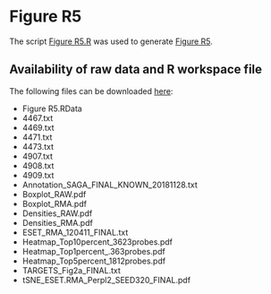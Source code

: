 # Figure R5
The script [Figure R5.R](./Figure%20R5.R) was used to generate [Figure R5](./Figure%20R5.png).

## Availability of raw data and R workspace file

The following files can be downloaded [here](https://owncloud.gwdg.de/index.php/s/bqoTan4G0VOHu3p):
*	Figure R5.RData
*	4467.txt
*	4469.txt
*	4471.txt
*	4473.txt
*	4907.txt
*	4908.txt
*	4909.txt
*	Annotation_SAGA_FINAL_KNOWN_20181128.txt
*	Boxplot_RAW.pdf
*	Boxplot_RMA.pdf
*	Densities_RAW.pdf
*	Densities_RMA.pdf
*	ESET_RMA_120411_FINAL.txt
*	Heatmap_Top10percent_3623probes.pdf
*	Heatmap_Top1percent_.363probes.pdf
*	Heatmap_Top5percent_1812probes.pdf
*	TARGETS_Fig2a_FINAL.txt
*	tSNE_ESET.RMA_Perpl2_SEED320_FINAL.pdf
